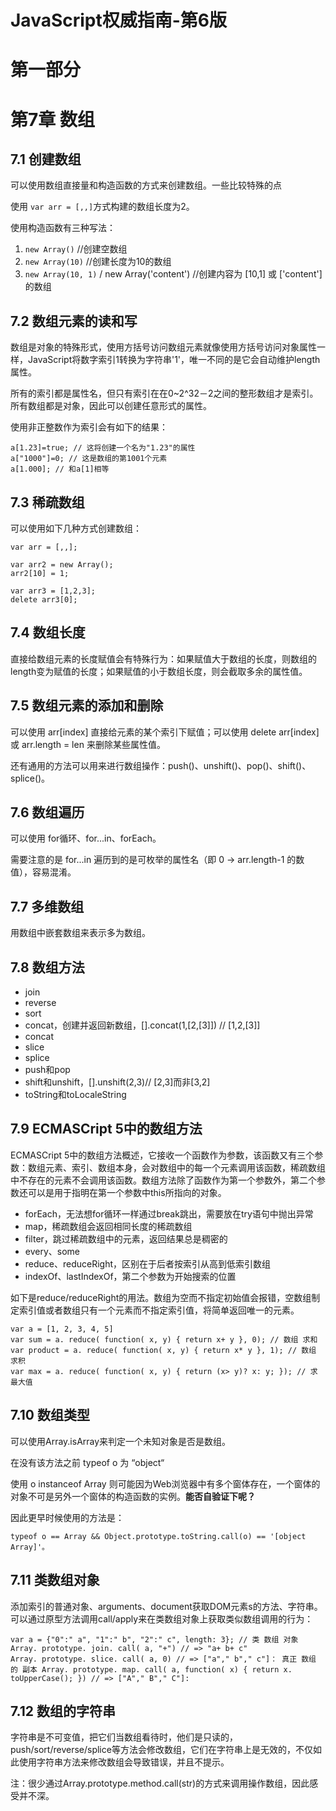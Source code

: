 # JavaScript权威指南-第6版

# 第一部分

# 第7章 数组

## 7.1 创建数组

可以使用数组直接量和构造函数的方式来创建数组。一些比较特殊的点

使用 `var arr = [,,]`方式构建的数组长度为2。

使用构造函数有三种写法：

1. `new Array()` //创建空数组
2. `new Array(10)` //创建长度为10的数组
3. `new Array(10, 1)` / new Array('content') //创建内容为 [10,1] 或 ['content']的数组


## 7.2 数组元素的读和写 

数组是对象的特殊形式，使用方括号访问数组元素就像使用方括号访问对象属性一样，JavaScript将数字索引1转换为字符串'1'，唯一不同的是它会自动维护length属性。

所有的索引都是属性名，但只有索引在在0~2^32－2之间的整形数组才是索引。所有数组都是对象，因此可以创建任意形式的属性。

使用非正整数作为索引会有如下的结果：

```
a[1.23]=true; // 这将创建一个名为"1.23"的属性
a["1000"]=0; // 这是数组的第1001个元素
a[1.000]; // 和a[1]相等
```

## 7.3 稀疏数组

可以使用如下几种方式创建数组：

```
var arr = [,,];

var arr2 = new Array();
arr2[10] = 1;

var arr3 = [1,2,3];
delete arr3[0];
```

## 7.4 数组长度

直接给数组元素的长度赋值会有特殊行为：如果赋值大于数组的长度，则数组的length变为赋值的长度；如果赋值的小于数组长度，则会截取多余的属性值。

## 7.5 数组元素的添加和删除

可以使用 arr[index] 直接给元素的某个索引下赋值；可以使用 delete arr[index] 或 arr.length = len 来删除某些属性值。

还有通用的方法可以用来进行数组操作：push()、unshift()、pop()、shift()、splice()。



## 7.6 数组遍历

可以使用 for循环、for...in、forEach。

需要注意的是 for...in 遍历到的是可枚举的属性名（即 0 -> arr.length-1 的数值），容易混淆。

## 7.7 多维数组

用数组中嵌套数组来表示多为数组。

## 7.8 数组方法

- join
- reverse
- sort
- concat，创建并返回新数组，[].concat(1,[2,[3]]) // [1,2,[3]]
- concat
- slice
- splice
- push和pop
- shift和unshift，[].unshift(2,3)// [2,3]而非[3,2]
- toString和toLocaleString

## 7.9 ECMASCript 5中的数组方法

ECMASCript 5中的数组方法概述，它接收一个函数作为参数，该函数又有三个参数：数组元素、索引、数组本身，会对数组中的每一个元素调用该函数，稀疏数组中不存在的元素不会调用该函数。数组方法除了函数作为第一个参数外，第二个参数还可以是用于指明在第一个参数中this所指向的对象。


- forEach，无法想for循环一样通过break跳出，需要放在try语句中抛出异常
- map，稀疏数组会返回相同长度的稀疏数组
- filter，跳过稀疏数组中的元素，返回结果总是稠密的
- every、some
- reduce、reduceRight，区别在于后者按索引从高到低索引数组
- indexOf、lastIndexOf，第二个参数为开始搜索的位置


如下是reduce/reduceRight的用法。数组为空而不指定初始值会报错，空数组制定索引值或者数组只有一个元素而不指定索引值，将简单返回唯一的元素。

```
var a = [1, 2, 3, 4, 5] 
var sum = a. reduce( function( x, y) { return x+ y }, 0); // 数组 求和 
var product = a. reduce( function( x, y) { return x* y }, 1); // 数组 求积 
var max = a. reduce( function( x, y) { return (x> y)? x: y; }); // 求 最大值
```

## 7.10 数组类型

可以使用Array.isArray来判定一个未知对象是否是数组。

在没有该方法之前 typeof o 为 “object“

使用 o instanceof Array 则可能因为Web浏览器中有多个窗体存在，一个窗体的对象不可是另外一个窗体的构造函数的实例。**能否自验证下呢？**

因此更早时候使用的方法是：

```
typeof o == Array && Object.prototype.toString.call(o) == '[object Array]'。

```

## 7.11 类数组对象

添加索引的普通对象、arguments、document获取DOM元素s的方法、字符串。可以通过原型方法调用call/apply来在类数组对象上获取类似数组调用的行为：

```
var a = {"0":" a", "1":" b", "2":" c", length: 3}; // 类 数组 对象 
Array. prototype. join. call( a, "+") // => "a+ b+ c" 
Array. prototype. slice. call( a, 0) // => ["a"," b"," c"]： 真正 数组 的 副本 Array. prototype. map. call( a, function( x) { return x. toUpperCase(); }) // => ["A"," B"," C"]:
```

## 7.12 数组的字符串

字符串是不可变值，把它们当数组看待时，他们是只读的，push/sort/reverse/splice等方法会修改数组，它们在字符串上是无效的，不仅如此使用字符串方法来修改数组会导致错误，并且不提示。

注：很少通过Array.prototype.method.call(str)的方式来调用操作数组，因此感受并不深。










